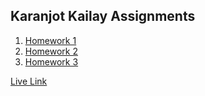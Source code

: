 ## Karanjot Kailay Assignments

1. [Homework 1](./homework-1/)
2. [Homework 2](./week-2/)
3. [Homework 3](./week-3/)

[Live Link](https://kkjatt.github.io/NewM-N220/)